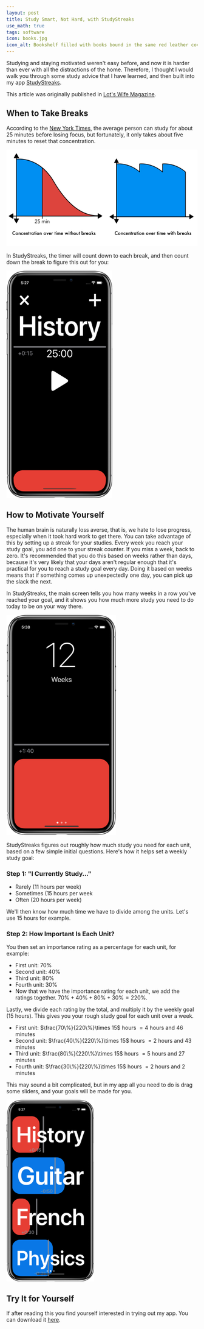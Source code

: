 ```yaml
---
layout: post
title: Study Smart, Not Hard, with StudyStreaks
use_math: true
tags: software
icon: books.jpg
icon_alt: Bookshelf filled with books bound in the same red leather covers
---
```

Studying and staying motivated weren't easy before, and now it is harder than ever with
all the distractions of the home. Therefore, I thought I would walk you through some
study advice that I have learned, and then built into my app
[StudyStreaks](https://apps.apple.com/au/app/studystreaks/id1478096728).

This article was originally published in
[Lot's Wife Magazine](https://lotswife.com.au/study-advice-from-a-jaffy/).

## When to Take Breaks
According to the [New York Times](https://www.nytimes.com/2012/06/17/jobs/take-breaks-regularly-to-stay-on-schedule-workstation.html?emc=eta1),
the average person can study for about 25 minutes before losing focus, but fortunately,
it only takes about five minutes to reset that concentration.

![Graph showing concentration drop off being significant after 25 minutes](../assets/images/studyTips/concentrationGraph.png)

In StudyStreaks, the timer will count down to each break, and then count down the break to figure this out for you:

![iPhone displaying Recall on the timer screen ready to begin counting time spent studying history](../assets/images/studyTips/timer.png)

## How to Motivate Yourself
The human brain is naturally loss averse, that is, we hate to lose progress, especially when it took
hard work to get there. You can take advantage of this by setting up a streak for your studies. Every
week you reach your study goal, you add one to your streak counter. If you miss a week, back to zero.
It's recommended that you do this based on weeks rather than days, because it's very likely that your
days aren't regular enough that it's practical for you to reach a study goal every day. Doing it
based on weeks means that if something comes up unexpectedly one day, you can pick up the slack the
next.

In StudyStreaks, the main screen tells you how many weeks in a row you've reached your goal, and it
shows you how much more study you need to do today to be on your way there.

![iPhone displaying Recall on the main screen showing only 1 minute and 40 seconds remaining to reach weekly goal. The current streak is 12 weeks](../assets/images/studyTips/streakScore.png)

StudyStreaks figures out roughly how much study you need for each unit, based on a few simple initial
questions. Here's how it helps set a weekly study goal:

### Step 1: "I Currently Study…"
- Rarely (11 hours per week)
- Sometimes (15 hours per week
- Often (20 hours per week)

We'll then know how much time we have to divide among the units. Let's use 15 hours for example.

### Step 2: How Important Is Each Unit?
You then set an importance rating as a percentage for each unit, for example:
- First unit: $70\%$
- Second unit: $40\%$
- Third unit: $80\%$
- Fourth unit: $30\%$
- Now that we have the importance rating for each unit, we add the ratings together. $70\% + 40\% + 80\% + 30\% = 220\%$.

Lastly, we divide each rating by the total, and multiply it by the weekly goal (15 hours). This gives you your rough study goal for each unit over a week.
- First unit: $\frac{70\%}{220\%}\times 15$ hours $= 4$ hours and $46$ minutes
- Second unit: $\frac{40\%}{220\%}\times 15$ hours $= 2$ hours and $43$ minutes
- Third unit: $\frac{80\%}{220\%}\times 15$ hours $= 5$ hours and $27$ minutes
- Fourth unit: $\frac{30\%}{220\%}\times 15$ hours $= 2$ hours and $2$ minutes

This may sound a bit complicated, but in my app all you need to do is drag some sliders, and your goals will be made for you.

![iPhone displaying Recall on the subjects screen. Subjects are History, Guitar, French, and, Physics. Guitar and Physics are passed the week's goal](../assets/images/studyTips/subjects.png)

## Try It for Yourself
If after reading this you find yourself interested in trying out my app. You can download it [here](https://apps.apple.com/app/apple-store/id1478096728).